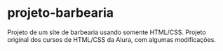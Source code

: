 # projeto-barbearia
Projeto de um site de barbearia usando somente HTML/CSS.
Projeto original dos cursos de HTML/CSS da Alura, com algumas modificações.
